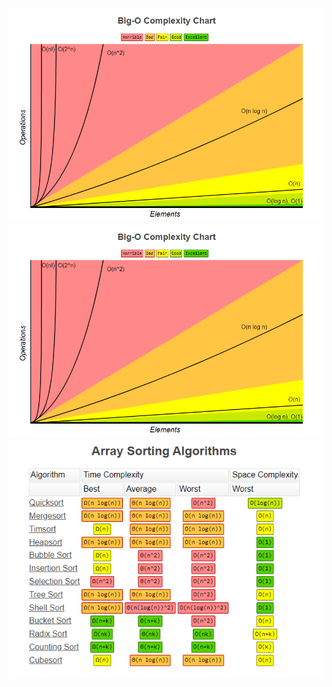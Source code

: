 ![Big-O complexity chart](src/big-o-cheatsheet.png)
![Big-O common data structure operation](src/big-o-cheatsheet.png?raw=true)
![Big-O array sorting algorithms](src/big-o-cheatsheet3.png)
